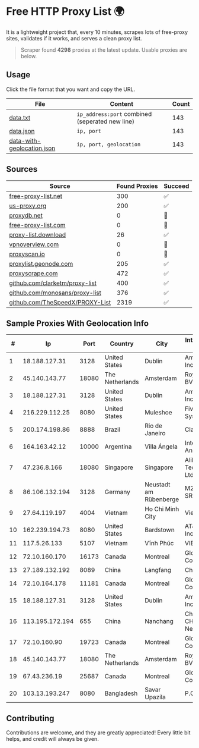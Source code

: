 
# Free HTTP Proxy List 🌍

It is a lightweight project that, every 10 minutes, scrapes lots of free-proxy sites, validates if it works, and serves a clean proxy list.


> Scraper found **4298** proxies at the latest update. Usable proxies are below.

## Usage

Click the file format that you want and copy the URL.


|File|Content|Count|
|----|-------|-----|
|[data.txt](https://raw.githubusercontent.com/themiralay/Proxy-List-World/master/data.txt)|`ip_address:port` combined (seperated new line)|143|
|[data.json](https://raw.githubusercontent.com/themiralay/Proxy-List-World/master/data.json)|`ip, port`|143|
|[data-with-geolocation.json](https://raw.githubusercontent.com/themiralay/Proxy-List-World/master/data-with-geolocation.json)|`ip, port, geolocation`|143|

## Sources

|Source|Found Proxies|Succeed|
|------|-------------|-------|
|[free-proxy-list.net](https://free-proxy-list.net)|300|✅|
|[us-proxy.org](https://www.us-proxy.org)|200|✅|
|[proxydb.net](http://proxydb.net)|0|🚫|
|[free-proxy-list.com](https://free-proxy-list.com/?page=&port=&type%5B%5D=http&type%5B%5D=https&up_time=0&search=Search)|0|🚫|
|[proxy-list.download](https://www.proxy-list.download/HTTP)|26|✅|
|[vpnoverview.com](https://vpnoverview.com/privacy/anonymous-browsing/free-proxy-servers)|0|🚫|
|[proxyscan.io](https://www.proxyscan.io)|0|🚫|
|[proxylist.geonode.com](https://proxylist.geonode.com/api/proxy-list?limit=300&page=1&sort_by=lastChecked&sort_type=desc&protocols=http,https)|205|✅|
|[proxyscrape.com](https://api.proxyscrape.com/v2/?request=displayproxies&protocol=http&timeout=10000&country=all&ssl=all&anonymity=all)|472|✅|
|[github.com/clarketm/proxy-list](https://raw.githubusercontent.com/clarketm/proxy-list/master/proxy-list-raw.txt)|400|✅|
|[github.com/monosans/proxy-list](https://raw.githubusercontent.com/monosans/proxy-list/main/proxies/http.txt)|376|✅|
|[github.com/TheSpeedX/PROXY-List](https://raw.githubusercontent.com/TheSpeedX/PROXY-List/master/http.txt)|2319|✅|


## Sample Proxies With Geolocation Info

|#|Ip|Port|Country|City|Internet Service Provider|
|-|--|----|-------|----|-------------------------|
|1|18.188.127.31|3128|United States|Dublin|Amazon.com, Inc.|
|2|45.140.143.77|18080|The Netherlands|Amsterdam|RoyaleHosting BV|
|3|18.188.127.31|3128|United States|Dublin|Amazon.com, Inc.|
|4|216.229.112.25|8080|United States|Muleshoe|Five Area Systems, LLC|
|5|200.174.198.86|8888|Brazil|Rio de Janeiro|Claro S.A|
|6|164.163.42.12|10000|Argentina|Villa Ángela|Interret Villa Angela SRL|
|7|47.236.8.166|18080|Singapore|Singapore|Alibaba (US) Technology Co., Ltd.|
|8|86.106.132.194|3128|Germany|Neustadt am Rübenberge|M247 Europe SRL|
|9|27.64.119.197|4004|Vietnam|Ho Chi Minh City|Viettel Group|
|10|162.239.194.73|8080|United States|Bardstown|AT&T Services, Inc.|
|11|117.5.26.133|5107|Vietnam|Vĩnh Phúc|VIETTEL|
|12|72.10.160.170|16173|Canada|Montreal|GloboTech Communications|
|13|27.189.132.192|8089|China|Langfang|Chinanet|
|14|72.10.164.178|11181|Canada|Montreal|GloboTech Communications|
|15|18.188.127.31|3128|United States|Dublin|Amazon.com, Inc.|
|16|113.195.172.194|655|China|Nanchang|China Unicom CHINA169 Network|
|17|72.10.160.90|19723|Canada|Montreal|GloboTech Communications|
|18|45.140.143.77|18080|The Netherlands|Amsterdam|RoyaleHosting BV|
|19|67.43.236.19|25687|Canada|Montreal|GloboTech Communications|
|20|103.13.193.247|8080|Bangladesh|Savar Upazila|P.O-Jamirta|



## Contributing

Contributions are welcome, and they are greatly appreciated! Every
little bit helps, and credit will always be given.


